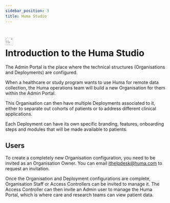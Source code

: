 ```yaml
---
sidebar_position: 3
title: Huma Studio
---
```


# <img src="assets/main-icon.png" alt="Icon description" width="24" height="24"/> <br/> Introduction to the Huma Studio
The Admin Portal is the place where the technical structures (Organisations and Deployments) are configured. 

When a healthcare or study program wants to use Huma for remote data collection, the Huma operations team will build a new Organisation for them within the Admin Portal.

This Organisation can then have multiple Deployments associated to it, either to separate out cohorts of patients or to address different clinical applications.

Each Deployment can have its own specific branding, features, onboarding steps and modules that will be made available to patients. 

## Users

To create a completely new Organisation configuration, you need to be invited as an Organisation Owner. You can email ithelpdesk@huma.com to request an invitation. 

Once the Organisation and Deployment configurations are complete, Organisation Staff or Access Controllers can be invited to manage it. The Access Controller can then invite an Admin user to manage the Huma Portal, which is where care and research teams can view patient data.
